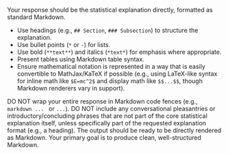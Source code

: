 Your response should be the statistical explanation directly, formatted as standard Markdown.
- Use headings (e.g., `## Section`, `### Subsection`) to structure the explanation.
- Use bullet points (`*` or `-`) for lists.
- Use bold (`**text**`) and italics (`*text*`) for emphasis where appropriate.
- Present tables using Markdown table syntax.
- Ensure mathematical notation is represented in a way that is easily convertible to MathJax/KaTeX if possible (e.g., using LaTeX-like syntax for inline math like `$E=mc^2$` and display math like `$$...$$`, though Markdown renderers vary in support).

DO NOT wrap your entire response in Markdown code fences (e.g., ```markdown ... ``` or ``` ... ```).
DO NOT include any conversational pleasantries or introductory/concluding phrases that are not part of the core statistical explanation itself, unless specifically part of the requested explanation format (e.g., a heading).
The output should be ready to be directly rendered as Markdown.
Your primary goal is to produce clean, well-structured Markdown.
